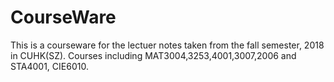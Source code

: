 # CourseWare
This is a courseware for the lectuer notes taken from the fall semester, 2018 in CUHK(SZ).
Courses including MAT3004,3253,4001,3007,2006 and STA4001, CIE6010.
